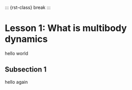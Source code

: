 ::: {rst-class} break
:::

# Lesson 1: What is multibody dynamics

hello world

## Subsection 1

hello again